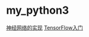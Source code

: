 # my_python3

[神经网络的实现](https://github.com/strcho/my_python3/blob/master/%E7%A5%9E%E7%BB%8F%E7%BD%91%E7%BB%9C%E5%AE%9E%E7%8E%B0)
[TensorFlow入门]()
